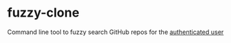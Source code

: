 # fuzzy-clone
Command line tool to fuzzy search GitHub repos for the [authenticated
user](https://docs.github.com/en/free-pro-team@latest/rest/reference/repos#list-repositories-for-the-authenticated-user)
